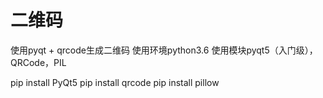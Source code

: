 # 二维码
使用pyqt + qrcode生成二维码
使用环境python3.6
使用模块pyqt5（入门级），QRCode，PIL

pip install PyQt5
pip install qrcode
pip install pillow
